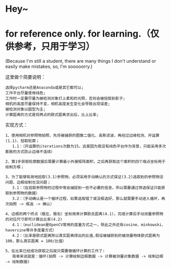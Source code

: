 # Hey~ 
# for reference only. for learning.（仅供参考，只用于学习）

(Because I'm still a student, there are many things I don't understand or easily make mistakes, so, I'm sooooorry.)

这里做个简要说明：

    选择pycharm还是Anaconda或是其它都可以;
    工作平台尽量使用纯色;
    工作时一定要尽量为被检测对象打上柔和的光照，否则会被拾取到影子;
    相机的高度尽量保持不变，相机高度发生变化会导致出现误差;
    被检测对象以圆型为主;
    计算距离的方式是将两点的欧式距离求出后，比上比率;

实现方式：

    1、使用相机对参照物拍照，先将被捕获的图像二值化、高斯滤波，再经过边缘检测、开运算(1.1)、拾取轮廓；
       1.1：（开运算的iterations次数为15，这是因为我没有纯色平台作为背景，只能采用多次膨胀的方式防止边缘不连续）
       
    2、第1步获取轮廓数据后需要计算最小外接矩阵面积，之后再获取这个面积的四个端点坐标用于绘制方框；
    
    3、为了能够有效地拾取(3.1)参照物，必须采用手动确认的方式保证(3.2)选取到的参照物没问题、边框绘制也没问题；
       3.1：（在拾取参照物的过程中常会捕捉到一些不必要的信息，所以需要通过筛选保证只能获取到参照物的数据）
       3.2：（手动确认是一个循环过程，如果选取错了或没框选好，那么就需要手动进入循环，再次拍照 -> 框选 -> 确认）
       
    4、边框的两个终点（极左、极右）坐标用来计算欧氏距离(4.1)，完成计算后手动测量参照物的对应尺寸即可计算出比率(4.2)
       4.1：（euclidean是OpenCV常用的度量方式之一，除此之外还有cosine、minkowski、haversine等许多度量方式）
       4.2：（比率是欧式距离除以真实距离得出的比值,假设被捕获到的被测量物体欧式距离为100，那么真实距离 = 100/比值）
       
    5、在比率已经成功获取之后就只需要做循环计算的工作了:
       简单来说就是：循环(拍照 -> 计算绘制边框数据 -> 计算被测量对象数据 -> 绘制边框 -> 绘制数据)
